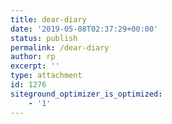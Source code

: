 ```yaml
---
title: dear-diary
date: '2019-05-08T02:37:29+00:00'
status: publish
permalink: /dear-diary
author: rp
excerpt: ''
type: attachment
id: 1276
siteground_optimizer_is_optimized:
    - '1'
---
```

<!DOCTYPE html PUBLIC "-//W3C//DTD HTML 4.0 Transitional//EN" "http://www.w3.org/TR/REC-html40/loose.dtd">
<?xml encoding="UTF-8">
